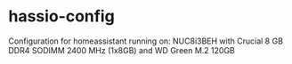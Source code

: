 # hassio-config

Configuration for homeassistant running on:
NUC8i3BEH
with Crucial 8 GB DDR4 SODIMM 2400 MHz (1x8GB)
and WD Green M.2 120GB
